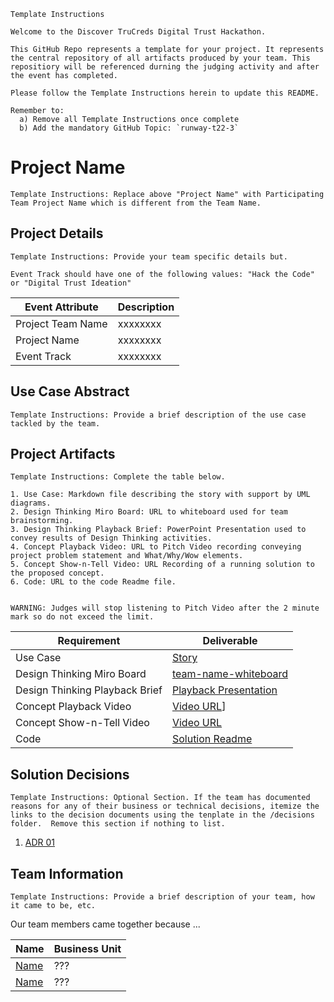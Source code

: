 ```
Template Instructions
 
Welcome to the Discover TruCreds Digital Trust Hackathon.

This GitHub Repo represents a template for your project. It represents the central repository of all artifacts produced by your team. This repositiory will be referenced durning the judging activity and after the event has completed.

Please follow the Template Instructions herein to update this README.

Remember to:
  a) Remove all Template Instructions once complete
  b) Add the mandatory GitHub Topic: `runway-t22-3`

```
 
# Project Name
```
Template Instructions: Replace above "Project Name" with Participating Team Project Name which is different from the Team Name.
```

## Project Details
```
Template Instructions: Provide your team specific details but.

Event Track should have one of the following values: "Hack the Code" or "Digital Trust Ideation"
```

| Event Attribute| Description |
| --- | --- |
| Project Team Name | xxxxxxxx |
| Project Name | xxxxxxxx |
| Event Track | xxxxxxxx |
 
## Use Case Abstract
```
Template Instructions: Provide a brief description of the use case tackled by the team.
```

## Project Artifacts
```
Template Instructions: Complete the table below.

1. Use Case: Markdown file describing the story with support by UML diagrams. 
2. Design Thinking Miro Board: URL to whiteboard used for team brainstorming. 
3. Design Thinking Playback Brief: PowerPoint Presentation used to convey results of Design Thinking activities.
4. Concept Playback Video: URL to Pitch Video recording conveying project problem statement and What/Why/Wow elements.
5. Concept Show-n-Tell Video: URL Recording of a running solution to the proposed concept. 
6. Code: URL to the code Readme file. 

 
WARNING: Judges will stop listening to Pitch Video after the 2 minute mark so do not exceed the limit.
```

| Requirement | Deliverable |
| --- | --- |
| Use Case | [Story](./hackproject/usecase.md) |
| Design Thinking Miro Board | [team-name-whiteboard](miro.url) |
| Design Thinking Playback Brief | [Playback Presentation](./presentations/playback-brief.ppt)|
| Concept Playback Video | [Video URL]()] |
| Concept Show-n-Tell Video | [Video URL]() |
| Code |  [Solution Readme](./hackprokect/README.md) |

## Solution Decisions
```
Template Instructions: Optional Section. If the team has documented reasons for any of their business or technical decisions, itemize the links to the decision documents using the tenplate in the /decisions folder.  Remove this section if nothing to list.
```

1. [ADR 01](./decisions/adr-01.md)

## Team Information
```
Template Instructions: Provide a brief description of your team, how it came to be, etc.
```

Our team members came together because ...
 
| Name | Business Unit |
| --- | --- |
| [Name](mailto:xxxx@discover.com) | ??? |
| [Name](mailto:xxxx@discover.com) | ??? |

